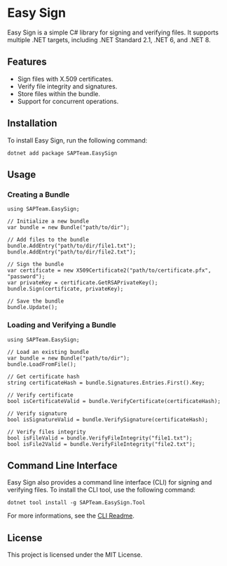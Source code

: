 # Easy Sign

Easy Sign is a simple C# library for signing and verifying files. It supports multiple .NET targets, including .NET Standard 2.1, .NET 6, and .NET 8.

## Features

- Sign files with X.509 certificates.
- Verify file integrity and signatures.
- Store files within the bundle.
- Support for concurrent operations.

## Installation

To install Easy Sign, run the following command:


```
dotnet add package SAPTeam.EasySign

```

## Usage

### Creating a Bundle


```
using SAPTeam.EasySign;

// Initialize a new bundle
var bundle = new Bundle("path/to/dir");

// Add files to the bundle
bundle.AddEntry("path/to/dir/file1.txt");
bundle.AddEntry("path/to/dir/file2.txt");

// Sign the bundle
var certificate = new X509Certificate2("path/to/certificate.pfx", "password");
var privateKey = certificate.GetRSAPrivateKey();
bundle.Sign(certificate, privateKey);

// Save the bundle
bundle.Update();

```

### Loading and Verifying a Bundle


```
using SAPTeam.EasySign;

// Load an existing bundle
var bundle = new Bundle("path/to/dir");
bundle.LoadFromFile();

// Get certificate hash
string certificateHash = bundle.Signatures.Entries.First().Key;

// Verify certificate
bool isCertificateValid = bundle.VerifyCertificate(certificateHash);

// Verify signature
bool isSignatureValid = bundle.VerifySignature(certificateHash);

// Verify files integrity
bool isFileValid = bundle.VerifyFileIntegrity("file1.txt");
bool isFile2Valid = bundle.VerifyFileIntegrity("file2.txt");

```

## Command Line Interface

Easy Sign also provides a command line interface (CLI) for signing and verifying files. To install the CLI tool, use the following command:


```
dotnet tool install -g SAPTeam.EasySign.Tool

```

For more informations, see the [CLI Readme](https://github.com/SAPTeamDEV/EasySign/blob/master/src/EasySign.Cli/README.md).


## License

This project is licensed under the MIT License.
